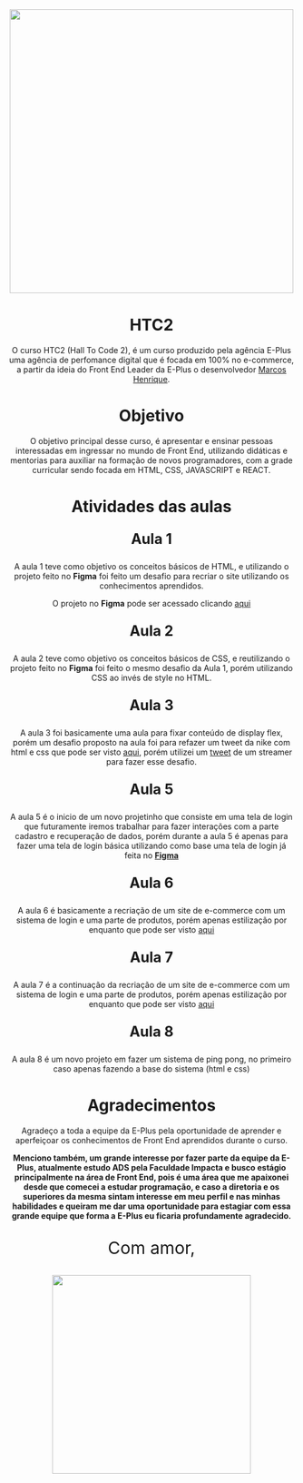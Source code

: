 <div align=center>
<img src="https://www.agenciaeplus.com.br/wp-content/uploads/2021/06/logo-agencia-eplus-partner-portal.jpg" width=500px>

# HTC2
O curso HTC2 (Hall To Code 2), é um curso produzido pela agência E-Plus uma agência de perfomance digital que é focada em 100% no e-commerce, a partir da ideia do Front End Leader da E-Plus o desenvolvedor <a href="https://www.linkedin.com/in/marcos-henrique-57a162188/">Marcos Henrique</a>.

# Objetivo

O objetivo principal desse curso, é apresentar e ensinar pessoas interessadas em ingressar no mundo de Front End, utilizando didáticas e mentorias para auxiliar na formação de novos programadores, com a grade curricular sendo focada em HTML, CSS, JAVASCRIPT e REACT.

# Atividades das aulas
</div>

<div align=center>
<p style="font-size:25px"><b>Aula 1</b></p>
A aula 1 teve como objetivo os conceitos básicos de HTML, e utilizando o projeto feito no <b>Figma</b> foi feito um desafio para recriar o site utilizando os conhecimentos aprendidos.<p>
<p> O projeto no <b>Figma</b> pode ser acessado clicando <a href="https://www.figma.com/file/1cwSFRvcNzZqy3XQJpD22D/Atividades-HTC?node-id=20%3A14">aqui</a></p>

<p style="font-size:25px"><b>Aula 2</b></p>
<p>A aula 2 teve como objetivo os conceitos básicos de CSS, e reutilizando o projeto feito no <b>Figma</b> foi feito o mesmo desafio da Aula 1, porém utilizando CSS ao invés de style no HTML.</p>
  
<p style="font-size:25px"><b>Aula 3</b></p>
<p>A aula 3 foi basicamente uma aula para fixar conteúdo de display flex, porém um desafio proposto na aula foi para refazer um tweet da nike com html e css que pode ser visto <a href="https://www.figma.com/file/1cwSFRvcNzZqy3XQJpD22D/Atividades-HTC?node-id=40%3A12">aqui</a>, porém utilizei um <a href="https://twitter.com/DuqueNegrom/status/1416545705724981250">tweet</a> de um streamer para fazer esse desafio.</p>
  
<p style="font-size:25px"><b>Aula 5</b></p>
<p>A aula 5 é o inicio de um novo projetinho que consiste em uma tela de login que futuramente iremos trabalhar para fazer interações com a parte cadastro e recuperação de dados, porém durante a aula 5 é apenas para fazer uma tela de login básica utilizando como base uma tela de login já feita no <a href="https://www.figma.com/file/1cwSFRvcNzZqy3XQJpD22D/Atividades-HTC?node-id=0%3A1"><b>Figma</b></a></p>
  
<p style="font-size:25px"><b>Aula 6</b></p>
<p>A aula 6 é basicamente a recriação de um site de e-commerce com um sistema de login e uma parte de produtos, porém apenas estilização por enquanto que pode ser visto <a href="https://xd.adobe.com/view/a8954440-445b-4de8-8280-a3c2b4187117-fdc6/screen/f79b65b0-f0c2-4a63-8f1d-809ef2894ae1/">aqui</a></p>

<p style="font-size:25px"><b>Aula 7</b></p>
<p>A aula 7 é a continuação da recriação de um site de e-commerce com um sistema de login e uma parte de produtos, porém apenas estilização por enquanto que pode ser visto <a href="https://xd.adobe.com/view/a8954440-445b-4de8-8280-a3c2b4187117-fdc6/screen/f79b65b0-f0c2-4a63-8f1d-809ef2894ae1/">aqui</a></p>
  
<p style="font-size:25px"><b>Aula 8</b></p>
<p>A aula 8 é um novo projeto em fazer um sistema de ping pong, no primeiro caso apenas fazendo a base do sistema (html e css)</p>
  
# Agradecimentos
<p>Agradeço a toda a equipe da E-Plus pela oportunidade de aprender e aperfeiçoar os conhecimentos de Front End aprendidos durante o curso.</p>
<p><b>Menciono também, um grande interesse por fazer parte da equipe da E-Plus, atualmente estudo ADS pela Faculdade Impacta e busco estágio principalmente na área de Front End, pois é uma área que me apaixonei desde que comecei a estudar programação, e caso a diretoria e os superiores da mesma sintam interesse em meu perfil e nas minhas habilidades e queiram me dar uma oportunidade para estagiar com essa grande equipe que forma a E-Plus eu ficaria profundamente agradecido.</b></p>
<p style="font-size:30px">Com amor,</p>
<img src="https://i.imgur.com/l4QPoq8.jpg" width=350px></img>
</div>
